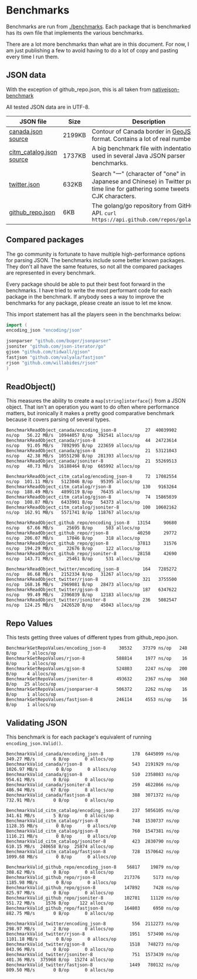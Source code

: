 # Benchmarks

Benchmarks are run from [./benchmarks](./benchmarks). Each package that is benchmarked has its own file that implements
the various benchmarks.

There are a lot more benchmarks than what are in this document. For now, I am just publishing a few to avoid having to
do a lot of copy and pasting every time I run them.

## JSON data

With the exception of github_repo.json, this is all taken
from [nativejson-benchmark](https://github.com/miloyip/nativejson-benchmark)

All tested JSON data are in UTF-8.

JSON file   | Size | Description
------------|------|-----------------------
[canada.json](testdata/benchmark_data/canada.json) [source](https://github.com/mloskot/json_benchmark/blob/master/data/canada.json) | 2199KB | Contour of Canada border in [GeoJSON](http://geojson.org/) format. Contains a lot of real numbers.
[citm_catalog.json](testdata/benchmark_data/citm_catalog.json) [source](https://github.com/RichardHightower/json-parsers-benchmark/blob/master/data/citm_catalog.json) | 1737KB | A big benchmark file with indentation used in several Java JSON parser benchmarks.
[twitter.json](testdata/benchmark_data/twitter.json) | 632KB | Search "一" (character of "one" in Japanese and Chinese) in Twitter public time line for gathering some tweets with CJK characters.
[github_repo.json](testdata/benchmark_data/github_repo.json) | 6KB | The golang/go repository from GitHub's API. `curl https://api.github.com/repos/golang/go`

## Compared packages

The go community is fortunate to have multiple high-performance options for parsing JSON. The benchmarks include some
better known packages. They don't all have the same features, so not all the compared packages are represented in every
benchmark.

Every package should be able to put their best foot forward in the benchmarks. I have tried to write the most performant
code for each package in the benchmark. If anybody sees a way to improve the benchmarks for any package, please create
an issue to let me know.

This import statement has all the players seen in the benchmarks below:

```go
import (
encoding_json "encoding/json"

jsonparser "github.com/buger/jsonparser"
jsoniter "github.com/json-iterator/go"
gjson "github.com/tidwall/gjson"
fastjson "github.com/valyala/fastjson"
rjson "github.com/willabides/rjson"
)
```

## ReadObject()

This measures the ability to create a `map[string]interface{}` from a JSON object. That isn't an operation you want to
do often where performance matters, but ironically it makes a pretty good comparative benchmark because it covers
parsing of several types.

```
BenchmarkReadObject_canada/encoding_json-8           27	 40039902 ns/op   56.22 MB/s  10944057 B/op  392541 allocs/op
BenchmarkReadObject_canada/rjson-8                   44	 24723614 ns/op   91.05 MB/s   7892995 B/op  223659 allocs/op
BenchmarkReadObject_canada/gjson-8                   21	 53121043 ns/op   42.38 MB/s  10551298 B/op  281393 allocs/op
BenchmarkReadObject_canada/jsoniter-8                21	 55269513 ns/op   40.73 MB/s  16188464 B/op  665992 allocs/op

BenchmarkReadObject_citm_catalog/encoding_json-8     72	 17082554 ns/op  101.11 MB/s   5123046 B/op   95395 allocs/op
BenchmarkReadObject_citm_catalog/rjson-8            130	  9163264 ns/op  188.49 MB/s   4899119 B/op   76435 allocs/op
BenchmarkReadObject_citm_catalog/gjson-8             74	 15865039 ns/op  108.87 MB/s   6433901 B/op   54373 allocs/op
BenchmarkReadObject_citm_catalog/jsoniter-8         100	 10602162 ns/op  162.91 MB/s   5571741 B/op  118767 allocs/op

BenchmarkReadObject_github_repo/encoding_json-8   13154	    90680 ns/op   67.66 MB/s     25695 B/op     503 allocs/op
BenchmarkReadObject_github_repo/rjson-8           40250	    29772 ns/op  206.07 MB/s     17046 B/op     318 allocs/op
BenchmarkReadObject_github_repo/gjson-8           37813	    31576 ns/op  194.29 MB/s     22676 B/op     122 allocs/op
BenchmarkReadObject_github_repo/jsoniter-8        28158	    42690 ns/op  143.71 MB/s     25461 B/op     531 allocs/op

BenchmarkReadObject_twitter/encoding_json-8         164	  7285272 ns/op   86.68 MB/s   2152334 B/op   31267 allocs/op
BenchmarkReadObject_twitter/rjson-8                 321	  3755500 ns/op  168.16 MB/s   2969081 B/op   28473 allocs/op
BenchmarkReadObject_twitter/gjson-8                 187	  6347622 ns/op   99.49 MB/s   2396039 B/op   12183 allocs/op
BenchmarkReadObject_twitter/jsoniter-8              236	  5082547 ns/op  124.25 MB/s   2426520 B/op   45043 allocs/op
```

## Repo Values

This tests getting three values of different types from github_repo.json.

```
BenchmarkGetRepoValues/encoding_json-8     30532    37379 ns/op   248 B/op	  7 allocs/op
BenchmarkGetRepoValues/rjson-8            588814     1977 ns/op    16 B/op	  1 allocs/op
BenchmarkGetRepoValues/gjson-8            524803     2247 ns/op   200 B/op	  4 allocs/op
BenchmarkGetRepoValues/jsoniter-8         493632     2367 ns/op   360 B/op	 25 allocs/op
BenchmarkGetRepoValues/jsonparser-8       506372     2262 ns/op    16 B/op	  1 allocs/op
BenchmarkGetRepoValues/fastjson-8         246114     4553 ns/op    16 B/op	  1 allocs/op
```

## Validating JSON

This benchmark is for each package's equivalent of running `encoding_json.Valid()`.

```
BenchmarkValid_canada/encoding_json-8           178	 6445099 ns/op   349.27 MB/s       6 B/op      0 allocs/op
BenchmarkValid_canada/rjson-8                   543	 2191929 ns/op  1026.97 MB/s       0 B/op      0 allocs/op
BenchmarkValid_canada/gjson-8                   510	 2358083 ns/op   954.61 MB/s       0 B/op      0 allocs/op
BenchmarkValid_canada/jsoniter-8                259	 4622866 ns/op   486.94 MB/s      67 B/op      8 allocs/op
BenchmarkValid_canada/fastjson-8                388	 3071372 ns/op   732.91 MB/s       0 B/op      0 allocs/op

BenchmarkValid_citm_catalog/encoding_json-8     237	 5056105 ns/op   341.61 MB/s       5 B/op      0 allocs/op
BenchmarkValid_citm_catalog/rjson-8             748	 1530737 ns/op  1128.35 MB/s       0 B/op      0 allocs/op
BenchmarkValid_citm_catalog/gjson-8             760	 1547381 ns/op  1116.21 MB/s       0 B/op      0 allocs/op
BenchmarkValid_citm_catalog/jsoniter-8          423	 2830790 ns/op   610.15 MB/s  240658 B/op  25874 allocs/op
BenchmarkValid_citm_catalog/fastjson-8          728	 1570642 ns/op  1099.68 MB/s       0 B/op      0 allocs/op

BenchmarkValid_github_repo/encoding_json-8    56817	   19879 ns/op   308.62 MB/s       0 B/op      0 allocs/op
BenchmarkValid_github_repo/rjson-8           217376	    5173 ns/op  1185.98 MB/s       0 B/op      0 allocs/op
BenchmarkValid_github_repo/gjson-8           147892	    7428 ns/op   825.97 MB/s       0 B/op      0 allocs/op
BenchmarkValid_github_repo/jsoniter-8        102781	   11120 ns/op   551.72 MB/s    1576 B/op    122 allocs/op
BenchmarkValid_github_repo/fastjson-8        164803	    6950 ns/op   882.75 MB/s       0 B/op      0 allocs/op

BenchmarkValid_twitter/encoding_json-8          556	 2112273 ns/op   298.97 MB/s       2 B/op      0 allocs/op
BenchmarkValid_twitter/rjson-8                 1951	  573490 ns/op  1101.18 MB/s       0 B/op      0 allocs/op
BenchmarkValid_twitter/gjson-8                 1518	  748273 ns/op   843.96 MB/s       0 B/op      0 allocs/op
BenchmarkValid_twitter/jsoniter-8               751	 1573439 ns/op   401.36 MB/s  375968 B/op  15274 allocs/op
BenchmarkValid_twitter/fastjson-8              1449	  780132 ns/op   809.50 MB/s       0 B/op      0 allocs/op
```

